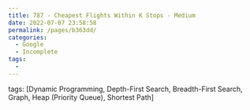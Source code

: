 ```yaml
---
title: 787 - Cheapest Flights Within K Stops - Medium
date: 2022-07-07 23:58:58
permalink: /pages/b363dd/
categories:
  - Google
  - Incomplete
tags:
  - 
---
```

tags: [Dynamic Programming, Depth-First Search, Breadth-First Search, Graph, Heap (Priority Queue), Shortest Path]